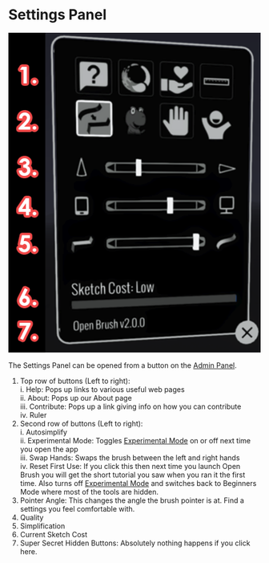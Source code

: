# Settings Panel

![](<../../.gitbook/assets/image (1) (1) (1) (1) (1).png>)

The Settings Panel can be opened from a button on the [Admin Panel](the-admin-panel.md).

1. Top row of buttons (Left to right):\
   i. Help: Pops up links to various useful web pages\
   ii. About: Pops up our About page\
   iii. Contribute: Pops up a link giving info on how you can contribute\
   iv. Ruler
2. Second row of buttons (Left to right):\
   i. Autosimplify\
   ii. Experimental Mode: Toggles [Experimental Mode](../experimental-mode.md) on or off next time you open the app\
   iii. Swap Hands: Swaps the brush between the left and right hands\
   iv. Reset First Use: If you click this then next time you launch Open Brush you will get the short tutorial you saw when you ran it the first time. Also turns off [Experimental Mode](../experimental-mode.md) and switches back to Beginners Mode where most of the tools are hidden.
3. Pointer Angle: This changes the angle the brush pointer is at. Find a settings you feel comfortable with.
4. Quality
5. Simplification
6. Current Sketch Cost
7. Super Secret Hidden Buttons: Absolutely nothing happens if you click here.

